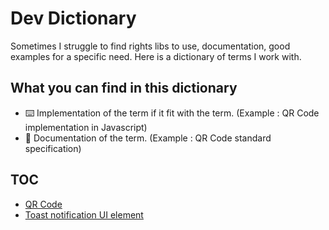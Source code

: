 # Dev Dictionary

Sometimes I struggle to find rights libs to use, documentation, good examples for a specific need. Here is a dictionary of terms I work with.

## What you can find in this dictionary

- ⌨️ Implementation of the term if it fit with the term. (Example : QR Code implementation in Javascript)
- 📖 Documentation of the term. (Example : QR Code standard specification)

## TOC

- [QR Code](/terms/qr-code.md)
- [Toast notification UI element](/terms/toast.md)
